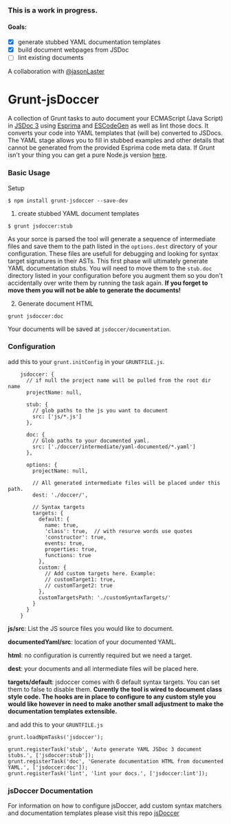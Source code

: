 ### This is a work in progress.
#### Goals:
- [x] generate stubbed YAML documentation templates
- [x] build document webpages from JSDoc
- [ ] lint existing documents

A collaboration with [@jasonLaster](https://github.com/jasonLaster)

# Grunt-jsDoccer

A collection of Grunt tasks to auto document your ECMAScript (Java Script) in  [JSDoc 3](https://github.com/jsdoc3/jsdoc3.github.com) using [Esprima](http://esprima.org/) and [ESCodeGen](https://github.com/Constellation/escodegen) as well as lint those docs. It converts your code into YAML templates that (will be) converted to JSDocs. The YAML stage allows you to fill in stubbed examples and other details that cannot be generated from the provided Esprima code meta data. If Grunt isn't your thing you can get a pure Node.js version [here](https://github.com/ChetHarrison/jsdoccer).

### Basic Usage

Setup

```
$ npm install grunt-jsdoccer --save-dev
```


1) create stubbed YAML document templates

```
$ grunt jsdoccer:stub
```

As your sorce is parsed the tool will generate a sequence of intermediate files and save them to the path listed in the `options.dest` directory of your configuration. These files are usefull for debugging and looking for syntax target signatures in their ASTs. This first phase will ultimately generate YAML documentation stubs. You will need to move them to the `stub.doc` directory listed in your configuration before you augment them so you don't accidentally over write them by running the task again. **If you forget to move them you will not be able to generate the documents!**

2) Generate document HTML

```
grunt jsdoccer:doc
```

Your documents will be saved at `jsdoccer/documentation`.

### Configuration

add this to your `grunt.initConfig` in your `GRUNTFILE.js`.

```
    jsdoccer: {
      // if null the project name will be pulled from the root dir name
      projectName: null,

      stub: {
        // glob paths to the js you want to document
        src: ['js/*.js']
      },

      doc: {
        // Glob paths to your documented yaml.
        src: ['./doccer/intermediate/yaml-documented/*.yaml']
      },

      options: {
        projectName: null,
        
        // All generated intermediate files will be placed under this path.
        dest: './doccer/',
        
        // Syntax targets
        targets: {
          default: {
            name: true,
            'class': true,  // with resurve words use quotes
            'constructor': true,
            events: true,
            properties: true,
            functions: true
          },
          custom: {
            // Add custom targets here. Example:
            // customTarget1: true,
            // customTarget2: true
          },
          customTargetsPath: './customSyntaxTargets/'
        }
      }
    }
```

**js/src**: List the JS source files you would like to document.

**documentedYaml/src**: location of your documented YAML.

**html**: no configuration is currently required but we need a target.

**dest**: your documents and all intermediate files will be placed here.

**targets/default**: jsdoccer comes with 6 default syntax targets. You can 
set them to false to disable them. __Curently the tool is wired to document
class style code. The hooks are in place to configure to any custom style
you would like however in need to make another small adjustment to make
the documentation templates extensible.__


and add this to your `GRUNTFILE.js`


```
grunt.loadNpmTasks('jsdoccer');

grunt.registerTask('stub', 'Auto generate YAML JSDoc 3 document stubs.', ['jsdoccer:stub']);
grunt.registerTask('doc', 'Generate documentation HTML from documented YAML.', ['jsdoccer:doc']);
grunt.registerTask('lint', 'lint your docs.', ['jsdoccer:lint']);
```


### jsDoccer Documentation

For information on how to configure jsDoccer, add custom syntax matchers and documentation templates please visit this repo [jsDoccer](https://github.com/ChetHarrison/jsdoccer)